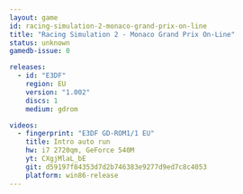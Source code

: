 ```yaml
---
layout: game
id: racing-simulation-2-monaco-grand-prix-on-line
title: "Racing Simulation 2 - Monaco Grand Prix On-Line"
status: unknown
gamedb-issue: 0

releases:
  - id: "E3DF"
    region: EU
    version: "1.002"
    discs: 1
    medium: gdrom

videos:
  - fingerprint: "E3DF GD-ROM1/1 EU"
    title: Intro auto run
    hw: i7 2720qm, GeForce 540M
    yt: CXgjMlaL_bE
    git: d59197f84353d7d2b746383e9277d9ed7c8c4053
    platform: win86-release
---
```

